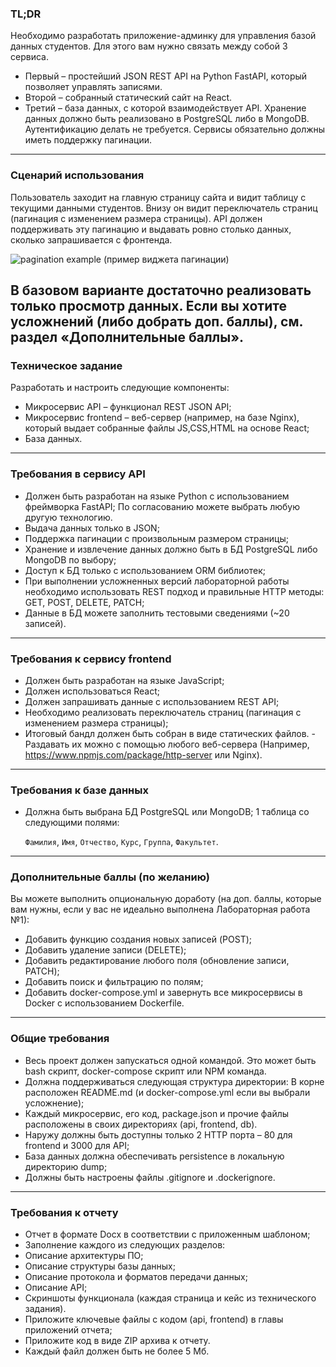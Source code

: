 ### TL;DR

Необходимо разработать приложение-админку для управления базой данных студентов. Для этого вам нужно связать между собой 3 сервиса.

- Первый – простейший JSON REST API на Python FastAPI, который позволяет управлять записями.
- Второй – собранный статический сайт на React.
- Третий – база данных, с которой взаимодействует API.
  Хранение данных должно быть реализовано в PostgreSQL либо в MongoDB. Аутентификацию делать не требуется. Сервисы обязательно должны иметь поддержку пагинации.

---

### Сценарий использования

Пользователь заходит на главную страницу сайта и видит таблицу с текущими данными студентов. Внизу он видит переключатель страниц (пагинация с изменением размера страницы). API должен поддерживать эту пагинацию и выдавать ровно столько данных, сколько запрашивается с фронтенда.

![pagination example](https://lms.itmo.xyz/uploads/image_SaZZGLD.png)
(пример виджета пагинации)

## В базовом варианте достаточно реализовать только просмотр данных. Если вы хотите усложнений (либо добрать доп. баллы), см. раздел «Дополнительные баллы».

### Техническое задание

Разработать и настроить следующие компоненты:

- Микросервис API – функционал REST JSON API;
- Микросервис frontend – веб-сервер (например, на базе Nginx), который выдает собранные файлы JS,CSS,HTML на основе React;
- База данных.

---

### Требования в сервису API

- Должен быть разработан на языке Python с использованием фреймворка FastAPI; По согласованию можете выбрать любую другую технологию.
- Выдача данных только в JSON;
- Поддержка пагинации с произвольным размером страницы;
- Хранение и извлечение данных должно быть в БД PostgreSQL либо MongoDB по выбору;
- Доступ к БД только с использованием ORM библиотек;
- При выполнении усложненных версий лабораторной работы необходимо использовать REST подход и правильные HTTP методы: GET, POST, DELETE, PATCH;
- Данные в БД можете заполнить тестовыми сведениями (~20 записей).

---

### Требования к сервису frontend

- Должен быть разработан на языке JavaScript;
- Должен использоваться React;
- Должен запрашивать данные с использованием REST API;
- Необходимо реализовать переключатель страниц (пагинация с изменением размера страницы);
- Итоговый бандл должен быть собран в виде статических файлов. - Раздавать их можно с помощью любого веб-сервера (Например, https://www.npmjs.com/package/http-server или Nginx).

---

### Требования к базе данных

- Должна быть выбрана БД PostgreSQL или MongoDB;
  1 таблица со следующими полями:

  `Фамилия`, `Имя`, `Отчество`, `Курс`, `Группа`, `Факультет`.

---

### Дополнительные баллы (по желанию)

Вы можете выполнить опциональную доработу (на доп. баллы, которые вам нужны, если у вас не идеально выполнена Лабораторная работа №1):

- Добавить функцию создания новых записей (POST);
- Добавить удаление записи (DELETE);
- Добавить редактирование любого поля (обновление записи, PATCH);
- Добавить поиск и фильтрацию по полям;
- Добавить docker-compose.yml и завернуть все микросервисы в Docker с использованием Dockerfile.

---

### Общие требования

- Весь проект должен запускаться одной командой. Это может быть bash скрипт, docker-compose скрипт или NPM команда.
- Должна поддерживаться следующая структура директории:
  В корне расположен README.md (и docker-compose.yml если вы выбрали усложнение);
- Каждый микросервис, его код, package.json и прочие файлы расположены в своих директориях (api, frontend, db).
- Наружу должны быть доступны только 2 HTTP порта – 80 для frontend и 3000 для API;
- База данных должна обеспечивать persistence в локальную директорию dump;
- Должны быть настроены файлы .gitignore и .dockerignore.

---

### Требования к отчету

- Отчет в формате Docx в соответствии с приложенным шаблоном;
- Заполнение каждого из следующих разделов:
- Описание архитектуры ПО;
- Описание структуры базы данных;
- Описание протокола и форматов передачи данных;
- Описание API;
- Скриншоты функционала (каждая страница и кейс из технического задания).
- Приложите ключевые файлы с кодом (api, frontend) в главы приложений отчета;
- Приложите код в виде ZIP архива к отчету.
- Каждый файл должен быть не более 5 Мб.
